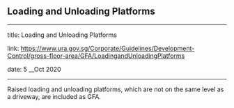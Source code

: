 ## Loading and Unloading Platforms
---
title: Loading and Unloading Platforms

link: https://www.ura.gov.sg/Corporate/Guidelines/Development-Control/gross-floor-area/GFA/LoadingandUnloadingPlatforms

date: 5 __Oct 2020

---


Raised loading and unloading platforms, which are not on the same level as a driveway, are included as GFA.



